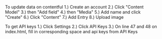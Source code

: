 To update data on contentful 
1.) Create an account
2.) Click "Content Model"
3.) then "Add field"
4.) then "Media"
5.) Add name and click "Create"
6.) Click "Content"
7.) Add Entry 
8.) Upload image

To get API keys
1.) Click Settings
2.) Click API Keys
3.) On line 47 and 48 on index.html, fill in corresponding space and api keys from API Keys